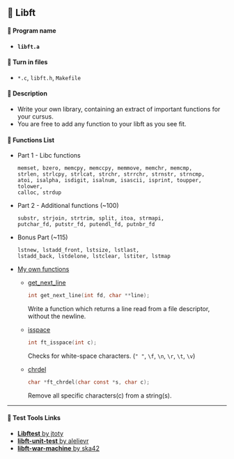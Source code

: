 ## :notebook_with_decorative_cover: Libft

#### :page_facing_up: Program name

- **`libft.a`**

#### :page_facing_up: Turn in files

- `*.c`, `libft.h`, `Makefile`

#### :page_facing_up: Description

- Write your own library, containing an extract of important functions for your cursus.
- You are free to add any function to your libft as you see fit.

#### :page_facing_up: Functions List

- Part 1 - Libc functions

  ```
  memset, bzero, memcpy, memccpy, memmove, memchr, memcmp,
  strlen, strlcpy, strlcat, strchr, strrchr, strnstr, strncmp,
  atoi, isalpha, isdigit, isalnum, isascii, isprint, toupper, tolower,
  calloc, strdup
  ```

- Part 2 - Additional functions (~100)

  ```
  substr, strjoin, strtrim, split, itoa, strmapi,
  putchar_fd, putstr_fd, putendl_fd, putnbr_fd
  ```

- Bonus Part (~115)

  ```
  lstnew, lstadd_front, lstsize, lstlast,
  lstadd_back, lstdelone, lstclear, lstiter, lstmap
  ```

- [My own functions](https://github.com/jwon42/42cursus_01_Libft/tree/master/02_myown)

  - [get_next_line](https://github.com/jwon42/42cursus_01_Libft/blob/master/02_myown/get_next_line.c)

    ```c
    int get_next_line(int fd, char **line);
    ```

    Write a function which returns a line read from a file descriptor, without the newline.

  - [isspace](https://github.com/jwon42/42cursus_01_Libft/blob/master/02_myown/ft_isspace.c)

    ```c
    int ft_isspace(int c);
    ```

    Checks for white-space characters. (`" "`, `\f`, `\n`, `\r`, `\t`, `\v`)

  - [chrdel](https://github.com/jwon42/42cursus_01_Libft/blob/master/02_myown/ft_chrdel.c)

    ```c
    char *ft_chrdel(char const *s, char c);
    ```

    Remove all specific characters(c) from a string(s).

------

#### :link: Test Tools Links

- [**Libftest** by jtoty](https://github.com/jtoty/Libftest)
- [**libft-unit-test** by alelievr](https://github.com/alelievr/libft-unit-test)
- [**libft-war-machine** by ska42](https://github.com/ska42/libft-war-machine)

